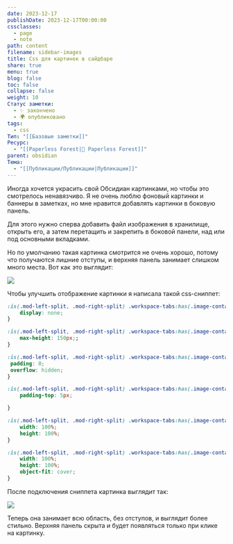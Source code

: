 ```yaml
---
date: 2023-12-17
publishDate: 2023-12-17T00:00:00
cssclasses:
  - page
  - note
path: content
filename: sidebar-images
title: Css для картинок в сайдбаре
share: true
menu: true
blog: false
toc: false
collapse: false
weight: 10
Статус заметки:
  - ✨ закончено
  - 🌍 опубликовано
tags:
  - css
Тип: "[[Базовые заметки]]"
Ресурс:
  - "[[Paperless Forest|🌱 Paperless Forest]]"
parent: obsidian
Тема:
  - "[[Публикации/Публикации|Публикации]]"
---
```


Иногда хочется украсить свой Обсидиан картинками, но чтобы это смотрелось ненавязчиво. Я не очень люблю фоновый картинки и баннеры в заметках, но мне нравится добавлять картинки в боковую панель.

Для этого нужно сперва добавить файл изображения в хранилище, открыть его, а затем перетащить и закрепить в боковой панели, над или под основными вкладками. 

Но по умолчанию такая картинка смотрится не очень хорошо, потому что получаются лишние отступы, и верхняя панель занимает слишком много места. Вот как это выглядит:

![](https://paperless-forest.ru/images/Screenshot_17.jpg)

Чтобы улучшить отображение картинки я написала такой css-сниппет:

```css
:is(.mod-left-split, .mod-right-split) .workspace-tabs:has(.image-container):not(.mod-active) .workspace-tab-header-container {
    display: none;
}

:is(.mod-left-split, .mod-right-split) .workspace-tabs:has(.image-container) {
    max-height: 150px;;
}

:is(.mod-left-split, .mod-right-split) .workspace-tabs:has(.image-container) .workspace-tab-container .view-content {
 padding: 0;
 overflow: hidden;
}

:is(.mod-left-split, .mod-right-split) .workspace-tabs:has(.image-container):not(.mod-active) .workspace-tab-container .view-content .image-container {
    padding-top: 5px;

}

:is(.mod-left-split, .mod-right-split) .workspace-tabs:has(.image-container) .workspace-tab-container .view-content .image-container {
    width: 100%;
    height: 100%;
}

:is(.mod-left-split, .mod-right-split) .workspace-tabs:has(.image-container) .workspace-tab-container .view-content img {
    width: 100%;
    height: 100%;
    object-fit: cover;
}
```

После подключения сниппета картинка выглядит так:

![](https://paperless-forest.ru/images/Screenshot_16.jpg)

Теперь она занимает всю область, без отступов, и выглядит более стильно. Верхняя панель скрыта и будет появляться только при клике на картинку.